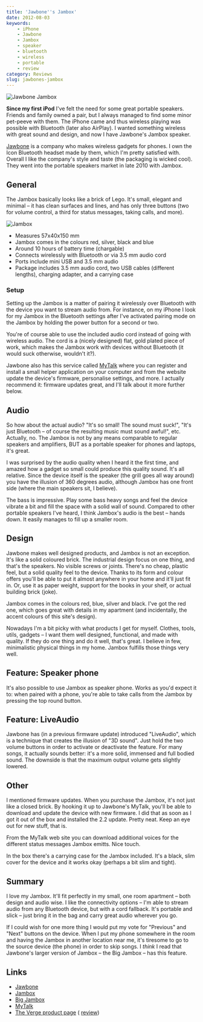 ```yaml
---
title: 'Jawbone''s Jambox'
date: 2012-08-03
keywords:
    - iPhone
    - Jawbone
    - Jambox
    - speaker
    - bluetooth
    - wireless
    - portable
    - review
category: Reviews
slug: jawbones-jambox
---
```


![](http://jawbone.com/images/products/jambox/gallery/main/jambox-gallery-main-04.jpg "Jawbone Jambox") 

**Since my first iPod** I've felt the need for some great portable speakers. Friends and family owned a pair, but I always managed to find some minor pet-peeve with them. The iPhone came and thus wireless playing was possible with Bluetooth (later also AirPlay). I wanted something wireless with great sound and design, and now I have Jawbone's Jambox speaker.

[Jawbone](http://jawbone.com) is a company who makes wireless gadgets for phones. I own the Icon Bluetooth headset made by them, which I'm pretty satisfied with. Overall I like the company's style and taste (the packaging is wicked cool). They went into the portable speakers market in late 2010 with Jambox.
## General
The Jambox basically looks like a brick of Lego. It's small, elegant and minimal – it has clean surfaces and lines, and has only three buttons (two for volume control, a third for status messages, taking calls, and more).
 
 ![](http://johanbrook.com/core/wp-content/uploads/2012/08/Photo-2012-08-03-07-40-14.jpg "Jambox")
- Measures 57x40x150 mm
- Jambox comes in the colours red, silver, black and blue
- Around 10 hours of battery time (chargable)
- Connects wirelessly with Bluetooth or via 3.5 mm audio cord
- Ports include mini USB and 3.5 mm audio
- Package includes 3.5 mm audio cord, two USB cables (different lengths), charging adapter, and a carrying case

### Setup
Setting up the Jambox is a matter of pairing it wirelessly over Bluetooth with the device you want to stream audio from. For instance, on my iPhone I look for my Jambox in the Bluetooth settings after I've activated pairing mode on the Jambox by holding the power button for a second or two.
 
 You're of course able to use the included audio cord instead of going with wireless audio. The cord is a (nicely designed) flat, gold plated piece of work, which makes the Jambox work with devices without Bluetooth (it would suck otherwise, wouldn't it?).
 
 Jawbone also has this service called [MyTalk](http://mytalk.jawbone.com/jb2/mytalk/) where you can register and install a small helper application on your computer and from the website update the device's firmware, personalise settings, and more. I actually recommend it: firmware updates great, and I'll talk about it more further below.
## Audio
So how about the actual audio? "It's so small! The sound must suck!", "It's just Bluetooth – of course the resulting music must sound awful!", etc. Actually, no. The Jambox is not by any means comparable to regular speakers and amplifiers, BUT as a portable speaker for phones and laptops, it's great.
 
 I was surprised by the audio quality when I heard it the first time, and amazed how a gadget so small could produce this quality sound. It's all relative. Since the device itself is the speaker (the grill goes all way around) you have the illusion of 360 degrees audio, although Jambox has one front side (where the main speakers sit, I believe).
 
 The bass is impressive. Play some bass heavy songs and feel the device vibrate a bit and fill the space with a solid wall of sound. Compared to other portable speakers I've heard, I think Jambox's audio is the best – hands down. It easily manages to fill up a smaller room.
## Design
Jawbone makes well designed products, and Jambox is not an exception. It's like a solid coloured brick. The industrial design focus on one thing, and that's the speakers. No visible screws or joints. There's no cheap, plastic feel, but a solid quality feel to the device. Thanks to its form and colour offers you'll be able to put it almost anywhere in your home and it'll just fit in. Or, use it as paper weight, support for the books in your shelf, or actual building brick (joke).
 
 Jambox comes in the colours red, blue, silver and black. I've got the red one, which goes great with details in my apartment (and incidentally, the accent colours of this site's design).
 
 Nowadays I'm a bit picky with what products I get for myself. Clothes, tools, utils, gadgets – I want them well designed, functional, and made with quality. If they do one thing and do it well, that's great. I believe in few, minimalistic physical things in my home. Jambox fulfills those things very well.
## Feature: Speaker phone
It's also possible to use Jambox as speaker phone. Works as you'd expect it to: when paired with a phone, you're able to take calls from the Jambox by pressing the top round button.
## Feature: LiveAudio
Jawbone has (in a previous firmware update) introduced "LiveAudio", which is a technique that creates the illusion of "3D sound". Just hold the two volume buttons in order to activate or deactivate the feature. For many songs, it actually sounds better: it's a more solid, immensed and full bodied sound. The downside is that the maximum output volume gets slightly lowered.
## Other
I mentioned firmware updates. When you purchase the Jambox, it's not just like a closed brick. By hooking it up to Jawbone's MyTalk, you'll be able to download and update the device with new firmware. I did that as soon as I got it out of the box and installed the 2.2 update. Pretty neat. Keep an eye out for new stuff, that is.
 
 From the MyTalk web site you can download additional voices for the different status messages Jambox emitts. Nice touch.
 
 In the box there's a carrying case for the Jambox included. It's a black, slim cover for the device and it works okay (perhaps a bit slim and tight).
## Summary
I love my Jambox. It'll fit perfectly in my small, one room apartment – both design and audio wise. I like the connectivity options – I'm able to stream audio from any Bluetooth device, but with a cord fallback. It's portable and slick – just bring it in the bag and carry great audio wherever you go.
 
 If I could wish for one more thing I would put my vote for "Previous" and "Next" buttons on the device. When I put my phone somewhere in the room and having the Jambox in another location near me, it's tiresome to go to the source device (the phone) in order to skip songs. I _think_ I read that Jawbone's larger version of Jambox – the Big Jambox – has this feature.
## Links

- [Jawbone](http://jawbone.com)
- [Jambox](http://jawbone.com/speakers/jambox/overview)
- [Big Jambox](http://jawbone.com/speakers/bigjambox/overview)
- [MyTalk](http://mytalk.jawbone.com/jb2/mytalk/)
- [The Verge product page](http://www.theverge.com/products/jambox/3653) ( [review](http://www.theverge.com/2011/10/15/2485362/jambox-liveaudio-update-is-like-moving-in-stereo))

